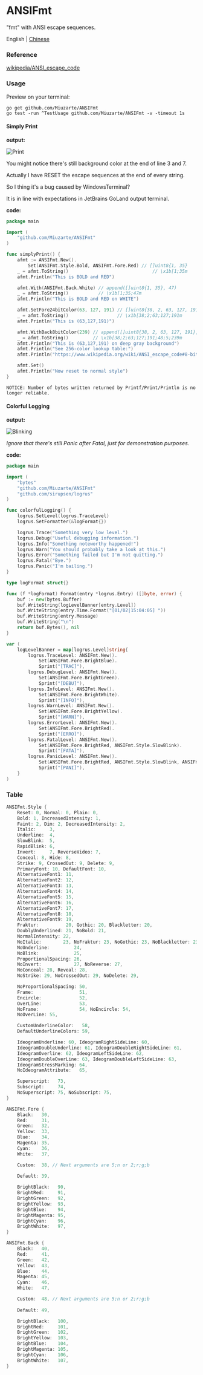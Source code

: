 # ANSIFmt

"fmt" with ANSI escape sequences.

English | [Chinese](./README_zh.md)

### Reference

[wikipedia/ANSI_escape_code](https://www.wikipedia.org/wiki/ANSI_escape_code)

### Usage

Preview on your terminal:

```
go get github.com/Miuzarte/ANSIFmt
go test -run ^TestUsage github.com/Miuzarte/ANSIFmt -v -timeout 1s
```

#### Simply Print

**output:**

![Print](https://github.com/Miuzarte/ANSIFmt/assets/66856838/1e8e3296-c457-4adc-9b3d-92d6b5cd6c1d)

You might notice there's still background color at the end of line 3 and 7.

Actually I have RESET the escape sequences at the end of every string.

So I thing it's a bug caused by WindowsTerminal?

It is in line with expectations in JetBrains GoLand output terminal.

**code:**

```go
package main

import (
	"github.com/Miuzarte/ANSIFmt"
)

func simplyPrint() {
	afmt := ANSIFmt.New().
		Set(ANSIFmt.Style.Bold, ANSIFmt.Fore.Red) // []uint8{1, 35}
	_ = afmt.ToString()                               // \x1b[1;35m
	afmt.Println("This is BOLD and RED")

	afmt.With(ANSIFmt.Back.White) // append([]uint8{1, 35}, 47)
	_ = afmt.ToString()           // \x1b[1;35;47m
	afmt.Println("This is BOLD and RED on WHITE")

	afmt.SetFore24bitColor(63, 127, 191) // []uint8{38, 2, 63, 127, 191} rgb(63, 127, 191)
	_ = afmt.ToString()                  // \x1b[38;2;63;127;191m
	afmt.Println("This is (63,127,191)")

	afmt.WithBack8bitColor(239) // append([]uint8{38, 2, 63, 127, 191}, 48, 5, 239) rgb(78,78,78)
	_ = afmt.ToString()         // \x1b[38;2;63;127;191;48;5;239m
	afmt.Println("This is (63,127,191) on deep gray background")
	afmt.Println("See 256-color lookup table:")
	afmt.Println("https://www.wikipedia.org/wiki/ANSI_escape_code#8-bit")

	afmt.Set()
	afmt.Println("Now reset to normal style")
}
```

`NOTICE: Number of bytes written returned by Printf/Print/Println is no longer reliable.`

#### Colorful Logging

**output:**

![Blinking](https://github.com/Miuzarte/ANSIFmt/assets/66856838/6a2b9475-0be1-4172-bcdc-b03f974f22d0)

*Ignore that there's still Panic after Fatal, just for demonstration purposes.*

**code:**

```go
package main

import (
	"bytes"
	"github.com/Miuzarte/ANSIFmt"
	"github.com/sirupsen/logrus"
)

func colorfulLogging() {
	logrus.SetLevel(logrus.TraceLevel)
	logrus.SetFormatter(&logFormat{})

	logrus.Trace("Something very low level.")
	logrus.Debug("Useful debugging information.")
	logrus.Info("Something noteworthy happened!")
	logrus.Warn("You should probably take a look at this.")
	logrus.Error("Something failed but I'm not quitting.")
	logrus.Fatal("Bye.")
	logrus.Panic("I'm bailing.")
}

type logFormat struct{}

func (f *logFormat) Format(entry *logrus.Entry) ([]byte, error) {
	buf := new(bytes.Buffer)
	buf.WriteString(logLevelBanner[entry.Level])
	buf.WriteString(entry.Time.Format("[01/02|15:04:05] "))
	buf.WriteString(entry.Message)
	buf.WriteString("\n")
	return buf.Bytes(), nil
}

var (
	logLevelBanner = map[logrus.Level]string{
		logrus.TraceLevel: ANSIFmt.New().
			Set(ANSIFmt.Fore.BrightBlue).
			Sprint("[TRAC]"),
		logrus.DebugLevel: ANSIFmt.New().
			Set(ANSIFmt.Fore.BrightGreen).
			Sprint("[DEBU]"),
		logrus.InfoLevel: ANSIFmt.New().
			Set(ANSIFmt.Fore.BrightWhite).
			Sprint("[INFO]"),
		logrus.WarnLevel: ANSIFmt.New().
			Set(ANSIFmt.Fore.BrightYellow).
			Sprint("[WARN]"),
		logrus.ErrorLevel: ANSIFmt.New().
			Set(ANSIFmt.Fore.BrightRed).
			Sprint("[ERRO]"),
		logrus.FatalLevel: ANSIFmt.New().
			Set(ANSIFmt.Fore.BrightRed, ANSIFmt.Style.SlowBlink).
			Sprint("[FATA]"),
		logrus.PanicLevel: ANSIFmt.New().
			Set(ANSIFmt.Fore.BrightRed, ANSIFmt.Style.SlowBlink, ANSIFmt.Style.Invert).
			Sprint("[PANI]"),
	}
)
```

### Table

```go
ANSIFmt.Style {
    Reset: 0, Normal: 0, Plain: 0,
    Bold: 1, IncreasedIntensity: 1,
    Faint: 2, Dim: 2, DecreasedIntensity: 2,
    Italic:     3,
    Underline:  4,
    SlowBlink:  5,
    RapidBlink: 6,
    Invert:     7, ReverseVideo: 7,
    Conceal: 8, Hide: 8,
    Strike: 9, CrossedOut: 9, Delete: 9,
    PrimaryFont: 10, DefaultFont: 10,
    AlternativeFont1: 11,
    AlternativeFont2: 12,
    AlternativeFont3: 13,
    AlternativeFont4: 14,
    AlternativeFont5: 15,
    AlternativeFont6: 16,
    AlternativeFont7: 17,
    AlternativeFont8: 18,
    AlternativeFont9: 19,
    Fraktur:          20, Gothic: 20, Blackletter: 20,
    DoublyUnderlined: 21, NoBold: 21,
    NormalIntensity: 22,
    NoItalic:        23, NoFraktur: 23, NoGothic: 23, NoBlackletter: 23,
    NoUnderline:         24,
    NoBlink:             25,
    ProportionalSpacing: 26,
    NoInvert:            27, NoReverse: 27,
    NoConceal: 28, Reveal: 28,
    NoStrike: 29, NoCrossedOut: 29, NoDelete: 29,

    NoProportionalSpacing: 50,
    Frame:                 51,
    Encircle:              52,
    OverLine:              53,
    NoFrame:               54, NoEncircle: 54,
    NoOverLine: 55,

    CustomUnderlineColor:   58,
    DefaultUnderlineColors: 59,

    IdeogramUnderline: 60, IdeogramRightSideLine: 60,
    IdeogramDoubleUnderline: 61, IdeogramDoubleRightSideLine: 61,
    IdeogramOverline: 62, IdeogramLeftSideLine: 62,
    IdeogramDoubleOverLine: 63, IdeogramDoubleLeftSideLine: 63,
    IdeogramStressMarking: 64,
    NoIdeogramAttribute:   65,

    Superscript:   73,
    Subscript:     74,
    NoSuperscript: 75, NoSubscript: 75,
}

ANSIFmt.Fore {
    Black:   30,
    Red:     31,
    Green:   32,
    Yellow:  33,
    Blue:    34,
    Magenta: 35,
    Cyan:    36,
    White:   37,

    Custom:  38, // Next arguments are 5;n or 2;r;g;b
	
    Default: 39,

    BrightBlack:   90,
    BrightRed:     91,
    BrightGreen:   92,
    BrightYellow:  93,
    BrightBlue:    94,
    BrightMagenta: 95,
    BrightCyan:    96,
    BrightWhite:   97,
}

ANSIFmt.Back {
    Black:   40,
    Red:     41,
    Green:   42,
    Yellow:  43,
    Blue:    44,
    Magenta: 45,
    Cyan:    46,
    White:   47,

    Custom:  48, // Next arguments are 5;n or 2;r;g;b
	
    Default: 49,

    BrightBlack:   100,
    BrightRed:     101,
    BrightGreen:   102,
    BrightYellow:  103,
    BrightBlue:    104,
    BrightMagenta: 105,
    BrightCyan:    106,
    BrightWhite:   107,
}
```
